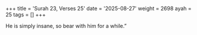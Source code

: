 +++
title = 'Surah 23, Verses 25'
date = '2025-08-27'
weight = 2698
ayah = 25
tags = []
+++

He is simply insane, so bear with him for a while.” 